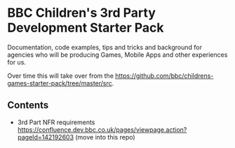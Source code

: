 # BBC Children's 3rd Party Development Starter Pack

Documentation, code examples, tips and tricks and background for agencies who will be producing Games, Mobile Apps and other experiences for us.

Over time this will take over from the https://github.com/bbc/childrens-games-starter-pack/tree/master/src.

## Contents

- 3rd Part NFR requirements
https://confluence.dev.bbc.co.uk/pages/viewpage.action?pageId=142192603 (move into this repo)
